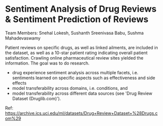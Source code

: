 # Sentiment Analysis of Drug Reviews & Sentiment Prediction of Reviews

Team Members: Snehal Lokesh, Sushanth Sreenivasa Babu, Sushma Mahadevaswamy

Patient reviews on specific drugs, as well as linked ailments, are included in the dataset, as well as a 10-star patient rating indicating overall patient satisfaction. Crawling online pharmaceutical review sites yielded the information. The goal was to do research.
  * drug experience sentiment analysis across multiple facets, i.e. sentiments learned on specific aspects such as effectiveness and side effects
  * model transferability across domains, i.e. conditions, and
  * model transferability across different data sources (see 'Drug Review Dataset (Druglib.com)').
  
Ref: https://archive.ics.uci.edu/ml/datasets/Drug+Review+Dataset+%28Drugs.com%29
